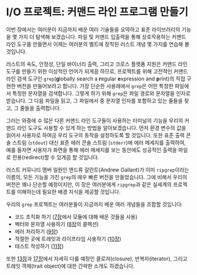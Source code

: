 # I/O 프로젝트: 커맨드 라인 프로그램 만들기

이번 장에서는 여러분이 지금까지 배운 여러 기술들을 요약하고 표준 라이브러리의
기능을 몇 가지 더 탐색해 보겠습니다. 파일 및 커맨드 입출력을 통해 상호작용하는
커맨드 라인 도구를 만들면서 이제는 여러분의 벨트에 장착된 러스트 개념 몇 가지를
연습해 볼 것입니다.

러스트의 속도, 안정성, 단일 바이너리 출력, 그리고 크로스 플랫폼 지원은
커맨드 라인 도구를 만들기 위한 이상적인 언어가 되게끔 하므로, 프로젝트를 위해
고전적인 커맨드 라인 검색 도구인 `grep`(**g**lobally search a **r**egular
**e**xpression and **p**rint)의 직접 구현한 버전을 만들어보려고 합니다.
가장 단순한 사용례에서 `grep`은 어떤 특정한 파일에서 특정한 문자열을 검색합니다.
그렇게 하기 위해 `grep`은 파일 경로와 문자열을 인자로 받습니다. 그 다음
파일을 읽고, 그 파일에서 중 문자열 인자를 포함하고 있는 줄들을 찾고,
그 줄들을 출력합니다.

그러는 와중에 수 많은 다른 커맨드 라인 도구들이 사용하는 터미널의 기능을 우리의
커맨드 라인 도구도 사용할 수 있게 하는 방법을 알아보겠습니다. 먼저 환경 변수의
값을 읽어서 사용자로 하여금 우리 도구의 동작을 설정하도록 할 것입니다. 또한 표준
출력 콘솔 스트림 (`stdout`) 대신 표준 에러 콘솔 스트림 (`stderr`)에 에러 메세지를
출력하여, 예를 들자면 사용자가 화면을 통해 에러 메세지를 보는 동안에도
성공적인 출력을 파일로 전용(redirect)할 수 있게끔 할 것입니다.

러스트 커뮤니티 멤버 일원인 앤드류 갈란트(Andrew Gallant)가 이미
`ripgrep`이라는 이름의, 모든 기능을 가진 `grep`의 매우 빠른 버전을
만들었습니다. 그에 비해서 우리의 버전은 꽤나 단순할 예정이지만, 이 장은
여러분에게 `ripgrep`과 같은 실세계의 프로젝트를 이해하는데 필요한 배경
지식을 제공할 것입니다.

우리의 `grep` 프로젝트는 여러분들이 지금까지 배운 여러 개념들을 조합할 것입니다:

* 코드 조직화 하기 ([7장][ch7]<!-- ignore -->에서 모듈에 대해 배운
  것들을 사용)
* 벡터와 문자열 사용하기 ([8장][ch8]<!-- ignore -->의 콜렉션)
* 에러 처리하기 ([9장][ch9]<!-- ignore -->)
* 적절한 곳에 트레잇과 라이프타임 사용하기 ([10장][ch10]<!-- ignore
  -->)
* 테스트 작성하기 ([11장][ch11]<!-- ignore -->)

또한 [13장][ch13]<!-- ignore -->과 [17장][ch17]<!-- ignore -->에서
자세히 다룰 예정인 클로저(closure), 반복자(iterator), 그리고 트레잇 객체(trait
object)에 대한 간략한 소개도 하겠습니다.

[ch7]: ch07-00-managing-growing-projects-with-packages-crates-and-modules.html
[ch8]: ch08-00-common-collections.html
[ch9]: ch09-00-error-handling.html
[ch10]: ch10-00-generics.html
[ch11]: ch11-00-testing.html
[ch13]: ch13-00-functional-features.html
[ch17]: ch17-00-oop.html
